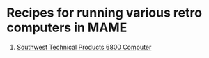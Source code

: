 # Recipes for running various retro computers in MAME
1. [Southwest Technical Products 6800 Computer](swtpc)
